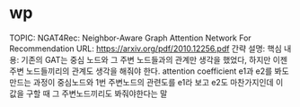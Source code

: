 # wp

TOPIC: NGAT4Rec: Neighbor-Aware Graph Attention Network For Recommendation
URL: https://arxiv.org/pdf/2010.12256.pdf
간략 설명: 핵심 내용: 기존의 GAT는 중심 노드와 그 주변 노드들과의 관계만 생각을 했었다, 하지만 이젠 주변 노드들끼리의 관계도 생각을 해줘야 한다. attention coefficient e1과 e2를 봐도 만드는 과정이 중심노드와 1번 주변노드의 관련도를 e1라 보고 e2도 마찬가지인데 이 값을 구할 때 그 주변노드끼리도 봐줘야한다는 말